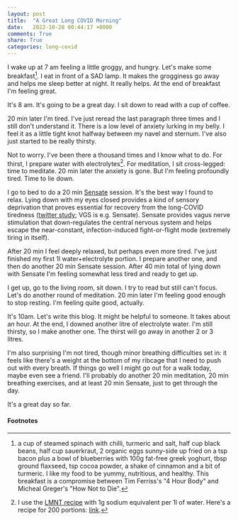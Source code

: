 ```yaml
---
layout: post
title:  "A Great Long COVID Morning"
date:   2022-10-28 00:44:17 +0000
comments: True
share: True
categories: long-covid
---
```


I wake up at 7 am feeling a little groggy, and hungry.
Let's make some breakfast[^breakfast].
I eat in front of a SAD lamp. It makes the grogginess go away and helps me
sleep better at night.
It really helps. At the end of breakfast I'm feeling great.

[^breakfast]: a cup of steamed spinach with chilli, turmeric and salt, half cup black beans, half cup sauerkraut, 2 organic eggs sunny-side up fried on a tsp bacon plus a bowl of blueberries with 100g fat-free greek yoghurt, tbsp ground flaxseed, tsp cocoa powder, a shake of cinnamon and a bit of turmeric. I like my food to be yummy, nutritious, and healthy. This breakfast is a compromise between Tim Ferriss's "4 Hour Body" and Micheal Greger's "How Not to Die".

It's 8 am.
It's going to be a great day.
I sit down to read with a cup of coffee.

20 min later I'm tired. I've just reread the last paragraph three times and I
still don't understand it. There is a low level of anxiety lurking in my belly.
I feel it as a little tight knot halfway between my navel and sternum.
I've also just started to be really thirsty.

Not to worry. I've been there a thousand times and I know what to do.
For thirst, I prepare water with electrolytes[^electrolytes].
For meditation, I sit cross-legged: time to meditate.
20 min later the anxiety is gone. But I'm feeling profoundly tired.
Time to lie down.

I go to bed to do a 20 min [Sensate](https://www.getsensate.com) session. It's the best way I found to relax.
Lying down with my eyes closed provides a kind of sensory deprivation that proves
essential for recovery from the long-COVID tiredness ([twitter study](https://twitter.com/organichemusic/status/1582318635460485122?t=feJK9kW5n8rz1duKvm5shQ&s=19); VGS is e.g. Sensate). Sensate provides vagus
nerve stimulation that down-regulates the central nervous system and helps escape the near-constant, infection-induced fight-or-flight mode (extremely
tiring in itself).

[^electrolytes]: I use the [LMNT recipe](https://drinklmnt.com/blogs/health/the-best-homemade-electrolyte-drink-for-dehydration) with 1g sodium equivalent per 1l of water. Here's a recipe for 200 portions: [link](https://docs.google.com/document/d/1JeQcUnEv6Sz6PJnuP59c4cZ9iBqBr2AA_otpm1RkdvE/edit?usp=sharing).

After 20 min I feel deeply relaxed, but perhaps even more tired.
I've just finished my first 1l water+electrolyte portion.
I prepare another one, and then do another 20 min Sensate session.
After 40 min total of lying down with Sensate I'm feeling somewhat less tired and ready to get up.

I get up, go to the living room, sit down. I try to read but still can't focus.
Let's do another round of meditation.
20 min later I'm feeling good enough to stop resting. I'm feeling quite good, actually.

It's 10am. Let's write this blog. It might be helpful to someone. It takes about
an hour. At the end, I downed another litre of electrolyte water. I'm still thirsty, so I make another one. The thirst will go away in another 2 or 3 litres.

I'm also surprising I'm not tired, though minor breathing difficulties set in: it feels like there's a weight at the bottom of my ribcage that I need to push out with every breath.
If things go well I might go out for a walk today, maybe even see a friend.
I'll probably do another 20 min meditation, 20 min breathing exercises, and at least 20 min
Sensate, just to get through the day.

It's a great day so far.

#### Footnotes
